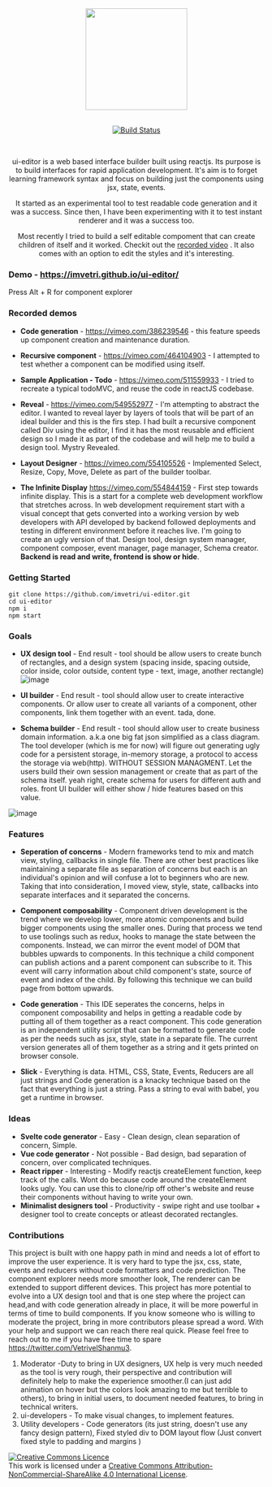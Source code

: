 <div align="center">
  <a href="https://github.com/imvetri/ui-editor">
    <img width="200" height="200" src="https://github.com/imvetri/ui-editor/blob/master/docs/logo_size.jpg">
  </a>
  <br>
  <br>
  
  [![Build Status](https://travis-ci.com/imvetri/ui-editor.svg?branch=master)](https://travis-ci.com/github/imvetri/ui-editor/)

  <br>
  <p>
    ui-editor is a web based interface builder built using reactjs. Its purpose is to build interfaces for rapid application development. It's aim is to forget learning framework syntax and focus on building just the components using jsx, state, events.
  </p>
 <p>
    It started as an experimental tool to test readable code generation and it was a success. Since then, I have been experimenting with it to test instant renderer and it was a success too.
  </p>
<p>
Most recently I tried to build a self editable compoment that can create children of itself and it worked. Checkit out the <a href="https://vimeo.com/464104903">recorded video</a> . It also comes with an option to edit the styles and it's interesting.
</p>

</div>

### Demo - https://imvetri.github.io/ui-editor/ 
Press Alt + R for component explorer

### Recorded demos
* <b>Code generation</b> - https://vimeo.com/386239546 - this feature speeds up component creation and maintenance duration.

* <b>Recursive component</b> - https://vimeo.com/464104903 - I attempted to test whether a component can be modified using itself.

* <b>Sample Application - Todo</b> - https://vimeo.com/511559933 - I tried to recreate a typical todoMVC, and reuse the code in reactJS codebase.

* <b>Reveal</b> - https://vimeo.com/549552977 - I'm attempting to abstract the editor. I wanted to reveal layer by layers of tools that will be part of an ideal builder and this is the firs step. I had built a recursive component called Div using the editor, I find it has the most reusable and efficient design so I made it as part of the codebase and will help me to build a design tool. Mystry Revealed.

* <b>Layout Designer</b>  - https://vimeo.com/554105526 - Implemented Select, Resize, Copy, Move, Delete as part of the builder toolbar.

* <b>The Infinite Display</b> https://vimeo.com/554844159 - First step towards infinite display. This is a start for a complete web development workflow that stretches across. In web development requirement start with a visual concept that gets converted into a working version by web developers with API developed by backend followed deployments and testing in different environment before it reaches live. I'm going to create an ugly version of that. Design tool, design system manager, component composer, event manager, page manager, Schema creator. **Backend is read and write, frontend is show or hide**.

### Getting Started


```
git clone https://github.com/imvetri/ui-editor.git
cd ui-editor
npm i
npm start

```

### Goals
* <b>UX design tool</b> - End result - tool should be allow users to create bunch of rectangles, and a design system (spacing inside, spacing outside, color inside, color outside, content type - text, image, another rectangle)
![image](https://user-images.githubusercontent.com/6542274/126032138-207c871a-988d-4aca-8338-5fef7dfd68fe.png)

* <b>UI builder</b> - End result - tool should allow user to create interactive components. Or allow user to create all variants of a component, other components, link them together with an event. tada, done.
* <b>Schema builder</b> - End result - tool should allow user to create business domain information. a.k.a one big fat json simplified as a class diagram. The tool developer (which is me for now) will figure out generating ugly code for a persistent storage, in-memory storage, a protocol to access the storage via web(http). WITHOUT SESSION MANAGMENT. Let the users build their own session management or create that as part of the schema itself. yeah right, create schema for users for different auth and roles. front UI builder will either show / hide features based on this value.

![image](https://user-images.githubusercontent.com/6542274/126032164-87b2ce4a-6c9a-4809-a87c-75316d0080ec.png)


### Features
* <b>Seperation of concerns</b> - Modern frameworks tend to mix and match view, styling, callbacks in single file. There are other best practices like maintaining a separate file as separation of concerns but each is an individual's opinion and will confuse a lot to beginners who are new. Taking that into consideration, I moved view, style, state, callbacks into separate interfaces and it separated the concerns.

* <b>Component composability</b> - Component driven development is the trend where we develop lower, more atomic components and build bigger components using the smaller ones. During that process we tend to use toolings such as redux, hooks to manage the state between the components. Instead, we can mirror the event model of DOM that bubbles upwards to components. In this technique a child component can publish actions and a parent component can subscribe to it. This event will carry information about child component's state, source of event and index of the child. By following this technique we can build page from bottom upwards.

* <b>Code generation</b> - This IDE seperates the concerns, helps in component composability and helps in getting a readable code by putting all of them together as a react component. This code generation is an independent utility script that can be formatted to generate code as per the needs such as jsx, style, state in a separate file. The current version generates all of them together as a string and it gets printed on browser console.

* <b>Slick</b> - Everything is data. HTML, CSS, State, Events, Reducers are all just strings and Code generation is a knacky technique based on the fact that everything is just a string. Pass a string to eval with babel, you get a runtime in browser.

### Ideas
* <b>Svelte code generator</b> - Easy - Clean design, clean separation of concern, Simple.
* <b>Vue code generator</b> - Not possible - Bad design, bad separation of concern, over complicated techniques.
* <b>React ripper</b> - Interesting - Modify reactjs createElement function, keep track of the calls. Wont do because code around the createElement looks ugly. You can use this to clone/rip off other's website and reuse their components without having to write your own.
* <b>Minimalist designers tool</b> - Productivity - swipe right and use toolbar + designer tool to create concepts or atleast decorated rectangles.

### Contributions
This project is built with one happy path in mind and needs a lot of effort to improve the user experience. It is very hard to type the jsx, css, state, events and reducers without code formatters and code prediction. The component explorer needs more smoother look, The renderer can be extended to support different devices. This project has more potential to evolve into a UX design tool and that is one step where the project can head,and with code generation already in place, it will be more powerful in terms of time to build components. If you know someone who is willing to moderate the project, bring in more contributors please spread a word.  With your help and support we can reach there real quick. Please feel free to reach out to me if you have free time to spare https://twitter.com/VetrivelShanmu3.

1. Moderator -Duty to bring in UX designers, UX help is very much needed as the tool is very rough, their perspective and contribution will definitely help to make the experience smoother.(I can just add animation on hover but the colors look amazing to me but terrible to others), to bring in initial users, to document needed features, to bring in technical writers.
2. ui-developers - To make visual changes, to implement features.
3. Utility developers - Code generators (its just string, doesn't use any fancy design pattern), Fixed styled div to DOM layout flow (Just convert fixed style to padding and margins )



<a rel="license" href="http://creativecommons.org/licenses/by-nc-sa/4.0/"><img alt="Creative Commons Licence" style="border-width:0" src="https://i.creativecommons.org/l/by-nc-sa/4.0/88x31.png" /></a><br />This work is licensed under a <a rel="license" href="http://creativecommons.org/licenses/by-nc-sa/4.0/">Creative Commons Attribution-NonCommercial-ShareAlike 4.0 International License</a>.

